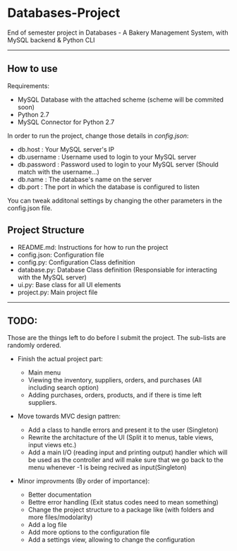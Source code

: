 # Databases-Project
End of semester project in Databases - A Bakery Management System, with MySQL backend &amp; Python CLI

***

## How to use
Requirements:
  - MySQL Database with the attached scheme (scheme will be commited soon)
  - Python 2.7
  - MySQL Connector for Python 2.7
  
In order to run the project, change those details in *config.json*:
  - db.host : Your MySQL server's IP
  - db.username : Username used to login to your MySQL server
  - db.password : Password used to login to your MySQL server (Should match with the username...)
  - db.name : The database's name on the server
  - db.port : The port in which the database is configured to listen
  
You can tweak additonal settings by changing the other parameters in the config.json file.

## Project Structure
  - README.md: Instructions for how to run the project
  - config.json: Configuration file
  - config.py: Configuration Class definition
  - database.py: Database Class definition (Responsiable for interacting with the MySQL server)
  - ui.py: Base class for all UI elements
  - project.py: Main project file

***

## TODO:
Those are the things left to do before I submit the project. The sub-lists are randomly ordered.

  - Finish the actual project part:
    - Main menu
    - Viewing the inventory, suppliers, orders, and purchases (All including search option)
    - Adding purchases, orders, products, and if there is time left suppliers.
    
  - Move towards MVC design pattren:
    - Add a class to handle errors and present it to the user (Singleton)
    - Rewrite the architacture of the UI (Split it to menus, table views, input views etc.)
    - Add a main I/O (reading input and printing output) handler which will be used as the controller and 
      will make sure that we go back to the menu whenever -1 is being recived as input(Singleton)
  
  - Minor improvments (By order of importance):
    - Better documentation
    - Bettre error handling (Exit status codes need to mean something)
    - Change the project structure to a package like (with folders and more files/modolarity)
    - Add a log file
    - Add more options to the configuration file
    - Add a settings view, allowing to change the configuration
  
  
  
  
  
